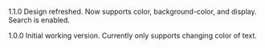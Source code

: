 1.1.0
Design refreshed. Now supports color, background-color, and display. Search is enabled. 

1.0.0
Initial working version. Currently only supports changing color of text. 